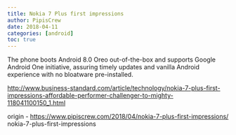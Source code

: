 ```yaml
---
title: Nokia 7 Plus first impressions
author: PipisCrew
date: 2018-04-11
categories: [android]
toc: true
---
```


The phone boots Android 8.0 Oreo out-of-the-box and supports Google Android One initiative, assuring timely updates and vanilla Android experience with no bloatware pre-installed.

http://www.business-standard.com/article/technology/nokia-7-plus-first-impressions-affordable-performer-challenger-to-mighty-118041100150_1.html

origin - https://www.pipiscrew.com/2018/04/nokia-7-plus-first-impressions/ nokia-7-plus-first-impressions